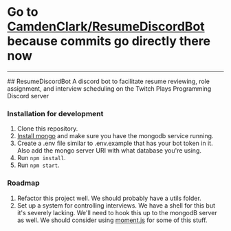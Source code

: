 # **Go to [CamdenClark/ResumeDiscordBot](https://github.com/CamdenClark/ResumeDiscordBot) because commits go directly there now**
<hr>
## ResumeDiscordBot
A discord bot to facilitate resume reviewing, role assignment, and interview scheduling on the Twitch Plays Programming Discord server

### Installation for development

1. Clone this repository.
2. [Install mongo](https://docs.mongodb.com/v3.4/administration/install-on-linux/) and make sure you have the mongodb service running.
3. Create a .env file similar to .env.example that has your bot token in it. Also add the mongo server URI with what database you're using.
4. Run ```npm install```.
5. Run ```npm start```.

### Roadmap

1. Refactor this project well. We should probably have a utils folder.
2. Set up a system for controlling interviews. We have a shell for this but it's severely lacking. We'll need to hook this up to the mongodB server as well. We should consider using [moment.js](http://momentjs.com) for some of this stuff.

